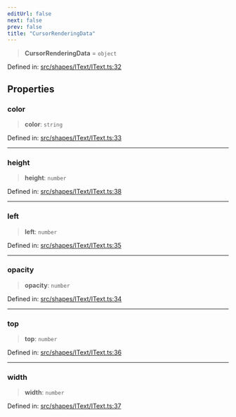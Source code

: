 ```yaml
---
editUrl: false
next: false
prev: false
title: "CursorRenderingData"
---
```


> **CursorRenderingData** = `object`

Defined in: [src/shapes/IText/IText.ts:32](https://github.com/fabricjs/fabric.js/blob/977f797255d8c56b5b68360b0d45bed33697d2e8/src/shapes/IText/IText.ts#L32)

## Properties

### color

> **color**: `string`

Defined in: [src/shapes/IText/IText.ts:33](https://github.com/fabricjs/fabric.js/blob/977f797255d8c56b5b68360b0d45bed33697d2e8/src/shapes/IText/IText.ts#L33)

***

### height

> **height**: `number`

Defined in: [src/shapes/IText/IText.ts:38](https://github.com/fabricjs/fabric.js/blob/977f797255d8c56b5b68360b0d45bed33697d2e8/src/shapes/IText/IText.ts#L38)

***

### left

> **left**: `number`

Defined in: [src/shapes/IText/IText.ts:35](https://github.com/fabricjs/fabric.js/blob/977f797255d8c56b5b68360b0d45bed33697d2e8/src/shapes/IText/IText.ts#L35)

***

### opacity

> **opacity**: `number`

Defined in: [src/shapes/IText/IText.ts:34](https://github.com/fabricjs/fabric.js/blob/977f797255d8c56b5b68360b0d45bed33697d2e8/src/shapes/IText/IText.ts#L34)

***

### top

> **top**: `number`

Defined in: [src/shapes/IText/IText.ts:36](https://github.com/fabricjs/fabric.js/blob/977f797255d8c56b5b68360b0d45bed33697d2e8/src/shapes/IText/IText.ts#L36)

***

### width

> **width**: `number`

Defined in: [src/shapes/IText/IText.ts:37](https://github.com/fabricjs/fabric.js/blob/977f797255d8c56b5b68360b0d45bed33697d2e8/src/shapes/IText/IText.ts#L37)
